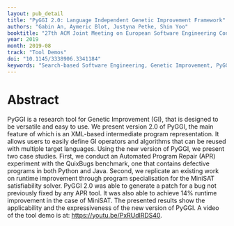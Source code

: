 ```yaml
---
layout: pub_detail
title: "PyGGI 2.0: Language Independent Genetic Improvement Framework"
authors: "Gabin An, Aymeric Blot, Justyna Petke, Shin Yoo"
booktitle: "27th ACM Joint Meeting on European Software Engineering Conference and Symposium on the Foundations of Software Engineering (ESEC/FSE'19)"
year: 2019
month: 2019-08
track: "Tool Demos"
doi: "10.1145/3338906.3341184"
keywords: "Search-based Software Engineering, Genetic Improvement, PyGGI, Python Framework"
---
```


# Abstract

PyGGI is a research tool for Genetic Improvement (GI), that is designed to be versatile and easy to use. We present version 2.0 of PyGGI, the main feature of which is an XML-based intermediate program representation. It allows users to easily define GI operators and algorithms that can be reused with multiple target languages. Using the new version of PyGGI, we present two case studies. First, we conduct an Automated Program Repair (APR) experiment with the QuixBugs benchmark, one that contains defective programs in both Python and Java. Second, we replicate an existing work on runtime improvement through program specialisation for the MiniSAT satisfiability solver. PyGGI 2.0 was able to generate a patch for a bug not previously fixed by any APR tool. It was also able to achieve 14% runtime improvement in the case of MiniSAT. The presented results show the applicability and the expressiveness of the new version of PyGGI. A video of the tool demo is at: https://youtu.be/PxRUdlRDS40.
